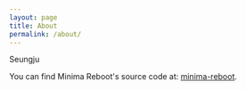 ```yaml
---
layout: page
title: About
permalink: /about/
---
```


Seungju

You can find Minima Reboot's source code at: [minima-reboot](https://github.com/aterenin/minima-reboot).
